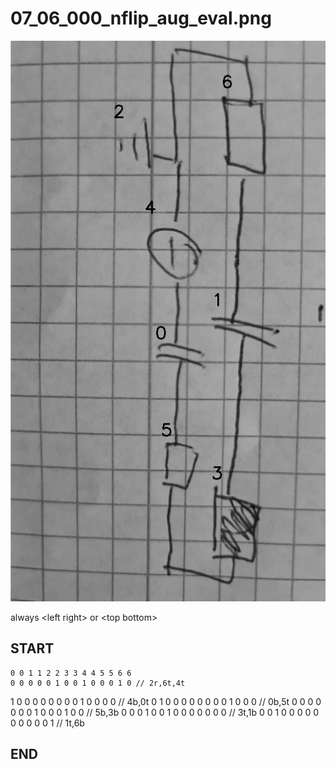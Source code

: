 
# 07_06_000_nflip_aug_eval.png
![img](07_06_000_nflip_aug_eval_idxs.png)

always \<left right> or \<top bottom>

## START

	0 0 1 1 2 2 3 3 4 4 5 5 6 6
	0 0 0 0 0 1 0 0 1 0 0 0 1 0 // 2r,6t,4t
1 0 0 0 0 0 0 0 0 1 0 0 0 0 // 4b,0t
0 1 0 0 0 0 0 0 0 0 1 0 0 0 // 0b,5t
0 0 0 0 0 0 0 1 0 0 0 1 0 0 // 5b,3b
0 0 0 1 0 0 1 0 0 0 0 0 0 0 // 3t,1b
0 0 1 0 0 0 0 0 0 0 0 0 0 1 // 1t,6b

## END

            